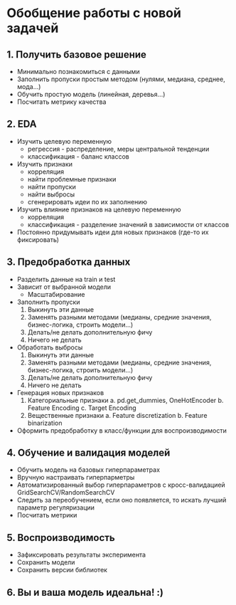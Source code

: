 # Обобщение работы с новой задачей
## 1. Получить базовое решение

* Минимально познакомиться с данными
* Заполнить пропуски простым методом (нулями, медиана, среднее, мода...)
* Обучить простую модель (линейная, деревья...)
* Посчитать метрику качества
## 2. EDA

* Изучить целевую переменную 
    * регрессия - распределение, меры центральной тенденции
    * классификация - баланс классов
* Изучить признаки
    * корреляция
    * найти проблемные признаки
    * найти пропуски
    * найти выбросы
    * сгенерировать идеи по их заполнению
* Изучить влияние признаков на целевую переменную
    * корреляция
    * классификация - разделение значений в зависимости от классов
* Постоянно придумывать идеи для новых признаков (где-то их фиксировать)
## 3. Предобработка данных

* Разделить данные на train и test
* Зависит от выбранной модели
    * Масштабирование
* Заполнить пропуски
    1. Выкинуть эти данные
    2. Заменять разными методами (медианы, средние значения, бизнес-логика, строить модели...)
    3. Делать/не делать дополнительную фичу
    4. Ничего не делать
* Обработать выбросы
    1. Выкинуть эти данные
    2. Заменять разными методами (медианы, средние значения, бизнес-логика, строить модели...)
    3. Делать/не делать дополнительную фичу
    4. Ничего не делать
* Генерация новых признаков
    1. Категориальные признаки
        a. pd.get_dummies, OneHotEncoder
        b. Feature Encoding
        c. Target Encoding
    2. Вещественные признаки
        a. Feature discretization
        b. Feature binarization
* Оформить предобработку в класс/функции для воспроизводимости
## 4. Обучение и валидация моделей

* Обучить модель на базовых гиперпараметрах
* Вручную настраивать гиперпарметры
* Автоматизированный выбор гиперпараметров с кросс-валидацией GridSearchCV/RandomSearchCV
* Следить за переобучением, если оно появляется, то искать лучший параметр регуляризации
* Посчитать метрики
## 5. Воспроизводимость

* Зафиксировать результаты эксперимента
* Сохранить модели
* Сохранить версии библиотек
## 6. Вы и ваша модель идеальна! :)
